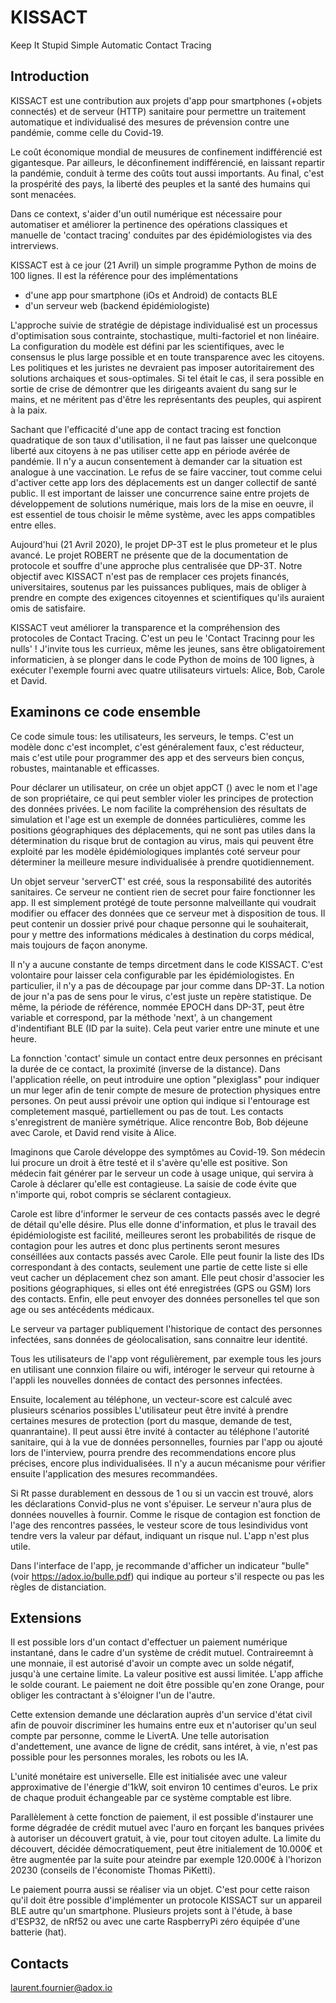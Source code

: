 # KISSACT
Keep It Stupid Simple Automatic Contact Tracing

## Introduction

KISSACT est une contribution aux projets d'app pour smartphones (+objets connectés) et de serveur (HTTP) sanitaire pour permettre un traitement automatique et individualisé des mesures de prévension contre une pandémie, comme celle du Covid-19.

Le coût économique mondial de meusures de confinement indifférencié est gigantesque. Par ailleurs, le déconfinement indifférencié, en laissant repartir la pandémie, conduit à terme des coûts tout aussi importants. Au final, c'est la prospérité des pays, la liberté des peuples et la santé des humains qui sont menacées.

Dans ce context, s'aider d'un outil numérique est nécessaire pour automatiser et améliorer la pertinence des opérations classiques et manuelle de 'contact tracing' conduites par des épidémiologistes via des intrerviews.

KISSACT est à ce jour (21 Avril) un simple programme Python de moins de 100 lignes.
Il est la référence pour des implémentations
- d'une app pour smartphone (iOs et Android) de contacts BLE 
- d'un serveur web (backend épidémiologiste)

L'approche suivie de stratégie de dépistage individualisé est un processus d'optimisation sous contrainte, stochastique, multi-factoriel et non linéaire. La configuration du modèle est défini par les scientifiques, avec le consensus le plus large possible et en toute transparence avec les citoyens. Les politiques et les juristes ne devraient pas imposer autoritairement des solutions archaiques et sous-optimales. Si tel était le cas, il sera possible en sortie de crise de démontrer que les dirigeants avaient du sang sur le mains, et ne méritent pas d'être les représentants des peuples, qui aspirent à la paix.

Sachant que l'efficacité d'une app de contact tracing est fonction quadratique de son taux d'utilisation, il ne faut pas laisser une quelconque liberté aux citoyens à ne pas utiliser cette app en période avérée de pandémie. Il n'y a aucun consentement à demander car la situation est analogue à une vaccination. Le refus de se faire vacciner, tout comme celui d'activer cette app lors des déplacements est un danger collectif de santé public. 
Il est important de laisser une concurrence saine entre projets de développement de solutions numérique, mais lors de la mise en oeuvre, il est essentiel de tous choisir le même système, avec les apps compatibles entre elles.

Aujourd'hui (21 Avril 2020), le projet DP-3T est le plus prometeur et le plus avancé. Le projet ROBERT ne présente que de la documentation de protocole et souffre d'une approche plus centralisée que DP-3T.
Notre objectif avec KISSACT n'est pas de remplacer ces projets financés, universitaires, soutenus par les puissances publiques, mais de obliger à prendre en compte des exigences citoyennes et scientifiques qu'ils auraient omis de satisfaire.

KISSACT veut améliorer la transparence et la compréhension des protocoles de Contact Tracing. C'est un peu le 'Contact Tracinng pour les nulls' !
J'invite tous les currieux, même les jeunes, sans être obligatoirement informaticien, à se plonger dans le code Python de moins de 100 lignes, à exécuter l'exemple fourni avec quatre utilisateurs virtuels: Alice, Bob, Carole et David.

## Examinons ce code ensemble

Ce code simule tous: les utilisateurs, les serveurs, le temps. C'est un modèle donc c'est incomplet, c'est généralement faux, c'est réducteur, mais c'est utile pour programmer des app et des serveurs bien conçus, robustes, maintanable et efficasses.

Pour déclarer un utilisateur, on crée un objet appCT () avec le nom et l'age de son propriétaire, ce qui peut sembler violer les principes de protection des données privées. Le nom facilite la compréhension des résultats de simulation et l'age est un exemple de données particulières, comme les positions géographiques des déplacements, qui ne sont pas utiles dans la détermination du risque brut de contagion au virus, mais qui peuvent être exploité par les modèle épidémiologiques implantés coté serveur pour déterminer la meilleure mesure individualisée à prendre quotidiennement.

Un objet serveur 'serverCT' est créé, sous la responsabilité des autorités sanitaires. Ce serveur ne contient rien de secret pour faire fonctionner les app. Il est simplement protégé de toute personne malveillante qui voudrait modifier ou effacer des données que ce serveur met à disposition de tous. Il peut contenir un dossier privé pour chaque personne qui le souhaiterait, pour y mettre des informations médicales à destination du corps médical, mais toujours de façon anonyme. 

Il n'y a aucune constante de temps dircetment dans le code KISSACT. C'est volontaire pour laisser cela configurable par les épidémiologistes. En particulier, il n'y a pas de découpage par jour comme dans DP-3T. La notion de jour n'a pas de sens pour le virus, c'est juste un repère statistique. De même, la période de référence, nommée EPOCH dans DP-3T, peut être variable et correspond, par la méthode 'next', à un changement d'indentifiant BLE (ID par la suite). Cela peut varier entre une minute et une heure.

La fonnction 'contact' simule un contact entre deux personnes en précisant la durée de ce contact, la proximité (inverse de la distance). Dans l'application réelle, on peut introduire une option "plexiglass" pour indiquer un mur leger afin de tenir compte de mesure de protection physiques entre persones. On peut aussi prévoir une option qui indique si l'entourage est completement masqué, partiellement ou pas de tout.
Les contacts s'enregistrent de manière symétrique. Alice rencontre Bob, Bob déjeune avec Carole, et David rend visite à Alice.

Imaginons que Carole développe des symptômes au Covid-19. Son médecin lui procure un droit à être testé et il s'avère qu'elle est positive. Son médecin fait générer par le serveur un code à usage unique, qui servira à Carole à déclarer qu'elle est contagieuse. La saisie de code évite que n'importe qui, robot compris se séclarent contagieux.

Carole est libre d'informer le serveur de ces contacts passés avec le degré de détail qu'elle désire. Plus elle donne d'information, et plus le travail des épidémiologiste est facilité, meilleures seront les probabilités de risque de contagion pour les autres et donc plus pertinents seront mesures conséillées aux contacts passés avec Carole.
Elle peut founir la liste des IDs correspondant à des contacts, seulement une partie de cette liste si elle veut cacher un déplacement chez son amant. Elle peut chosir d'associer les positions géographiques, si elles ont été enregistrées (GPS ou GSM) lors des contacts. Enfin, elle peut envoyer des données personelles tel que son age ou ses antécédents médicaux.

Le serveur va partager publiquement l'historique de contact des personnes infectées, sans données de géolocalisation, sans connaitre leur identité.

Tous les utilisateurs de l'app vont régulièrement, par exemple tous les jours en utilisant une connxion filaire ou wifi, intéroger le serveur qui retourne à l'appli les nouvelles données de contact des personnes infectées.

Ensuite, localement au téléphone, un vecteur-score est calculé avec plusieurs scénarios possibles
L'utilisateur peut être invité à prendre certaines mesures de protection (port du masque, demande de test, quanrantaine).
Il peut aussi être invité à contacter au téléphone l'autorité sanitaire, qui à la vue de données personnelles, fournies par l'app ou ajouté lors de l'interview, pourra prendre des recommendations encore plus précises, encore plus individualisées.
Il n'y a aucun mécanisme pour vérifier ensuite l'application des mesures recommandées.

Si Rt passe durablement en dessous de 1 ou si un vaccin est trouvé, alors les déclarations Convid-plus ne vont s'épuiser. Le serveur n'aura plus de données nouvelles à fournir. Comme le risque de contagion est fonction de l'age des rencontres passées, le vesteur score de tous lesindividus vont tendre vers la valeur par défaut, indiquant un risque nul. L'app n'est plus utile.

Dans l'interface de l'app, je recommande d'afficher un indicateur "bulle" (voir https://adox.io/bulle.pdf) qui indique au porteur s'il respecte ou pas les règles de distanciation.

## Extensions

Il est possible lors d'un contact d'effectuer un paiement numérique instantané, dans le cadre d'un système de crédit mutuel. Contraireemnt à une monnaie, il est autorisé d'avoir un compte avec un solde négatif, jusqu'à une certaine limite. La valeur positive est aussi limitée.
L'app affiche le solde courant.
Le paiement ne doit être possible qu'en zone Orange, pour obliger les contractant à s'éloigner l'un de l'autre.

Cette extension demande une déclaration auprès d'un service d'état civil afin de pouvoir discriminer les humains entre eux et n'autoriser qu'un seul compte par personne, comme le LivertA. Une telle autorisation d'andettement, une avance de ligne de crédit, sans intéret, à vie, n'est pas possible pour les personnes morales, les robots ou les IA.

L'unité monétaire est universelle. Elle est initialisée avec une valeur approximative de l'énergie d'1kW, soit environ 10 centimes d'euros. Le prix de chaque produit échangeable par ce système comptable est libre.

Parallèlement à cette fonction de paiement, il est possible d'instaurer une forme dégradée de crédit mutuel avec l'auro en forçant les banques privées à autoriser un découvert gratuit, à vie, pour tout citoyen adulte. 
La limite du découvert, décidée démocratiquement, peut être initialement de 10.000€ et être augmentée par la suite pour ateindre par exemple 120.000€ à l'horizon 20230 (conseils de l'économiste Thomas PiKetti).

Le paiement pourra aussi se réaliser via un objet. C'est pour cette raison qu'il doit être possible d'implémenter un protocole KISSACT sur un appareil BLE autre qu'un smartphone. Plusieurs projets sont à l'étude, à base d'ESP32, de nRf52 ou avec une carte RaspberryPi zéro équipée d'une batterie (hat). 

## Contacts

laurent.fournier@adox.io

